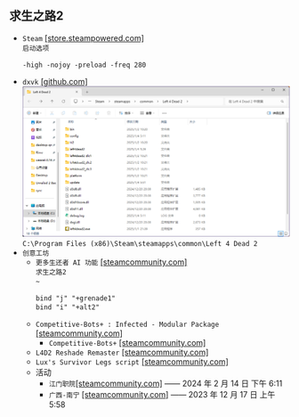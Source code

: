 ## 求生之路2
* `Steam` [[store.steampowered.com]](https://store.steampowered.com/app/550/Left_4_Dead_2/)  
`启动选项`
  ```
  -high -nojoy -preload -freq 280
  ```
* `dxvk` [[github.com]](https://github.com/doitsujin/dxvk/releases)
![](/windows/games/repack/left%204%20dead%202/Screenshot%202025-01-07%20015625.png)
`C:\Program Files (x86)\Steam\steamapps\common\Left 4 Dead 2`
* `创意工坊`
  * `更多生还者 AI 功能` [[steamcommunity.com]](https://steamcommunity.com/sharedfiles/filedetails/?id=1968764163)  
`求生之路2`  
`~`
    ```
    bind "j" "+grenade1"
    bind "i" "+alt2"
    ```
  * `Competitive-Bots+ : Infected - Modular Package` [[steamcommunity.com]](https://steamcommunity.com/workshop/filedetails/?id=819800967)
    * `Competitive-Bots+` [[steamcommunity.com]](https://steamcommunity.com/sharedfiles/filedetails/?id=655424673)
  * `L4D2 Reshade Remaster` [[steamcommunity.com]](https://steamcommunity.com/sharedfiles/filedetails/?id=3340234428)
  * `Lux's Survivor Legs script` [[steamcommunity.com]](https://steamcommunity.com/sharedfiles/filedetails/?id=2865107042)
  * 活动
    * `江门职院`[[steamcommunity.com]](https://steamcommunity.com/sharedfiles/filedetails/?id=3160503068) —— 2024 年 2 月 14 日 下午 6:11
    * `广西-南宁` [[steamcommunity.com]](https://steamcommunity.com/sharedfiles/filedetails/?id=3115675033) —— 2023 年 12 月 17 日 上午 5:58